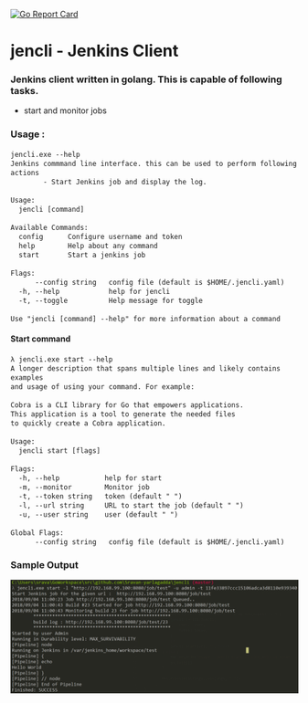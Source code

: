 
[![Go Report Card](https://goreportcard.com/badge/github.com/Sravan-yarlagadda/jencli)](https://goreportcard.com/report/github.com/Sravan-yarlagadda/jencli)

# jencli - Jenkins Client 

### Jenkins client written in golang. This is capable of following tasks.

- start and monitor jobs


### Usage : 

```
jencli.exe --help
Jenkins commmand line interface. this can be used to perform following actions
        - Start Jenkins job and display the log.

Usage:
  jencli [command]

Available Commands:
  config      Configure username and token
  help        Help about any command
  start       Start a jenkins job

Flags:
      --config string   config file (default is $HOME/.jencli.yaml)
  -h, --help            help for jencli
  -t, --toggle          Help message for toggle

Use "jencli [command] --help" for more information about a command
```

#### Start command
```
λ jencli.exe start --help
A longer description that spans multiple lines and likely contains examples
and usage of using your command. For example:

Cobra is a CLI library for Go that empowers applications.
This application is a tool to generate the needed files
to quickly create a Cobra application.

Usage:
  jencli start [flags]

Flags:
  -h, --help           help for start
  -m, --monitor        Monitor job
  -t, --token string   token (default " ")
  -l, --url string     URL to start the job (default " ")
  -u, --user string    user (default " ")

Global Flags:
      --config string   config file (default is $HOME/.jencli.yaml)
```
      
### Sample Output
![alt text](https://github.com/Sravan-yarlagadda/jencli/blob/master/images/output.PNG)





